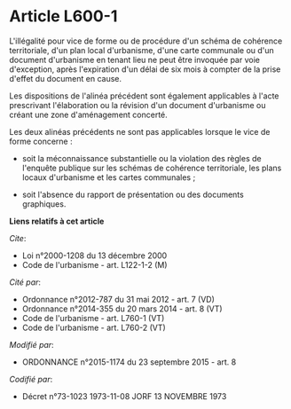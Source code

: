# Article L600-1

L'illégalité pour vice de forme ou de procédure d'un schéma de cohérence territoriale, d'un plan local d'urbanisme, d'une
carte communale ou d'un document d'urbanisme en tenant lieu ne peut être invoquée par voie d'exception, après l'expiration
d'un délai de six mois à compter de la prise d'effet du document en cause. 

Les dispositions de l'alinéa précédent sont également applicables à l'acte prescrivant l'élaboration ou la révision d'un
document d'urbanisme ou créant une zone d'aménagement concerté. 

Les deux alinéas précédents ne sont pas applicables lorsque le vice de forme concerne :

- soit la méconnaissance substantielle ou la violation des règles de l'enquête publique sur les schémas de cohérence
territoriale, les plans locaux d'urbanisme et les cartes communales ;

- soit l'absence du rapport de présentation ou des documents graphiques.

**Liens relatifs à cet article**

_Cite_:

  - Loi n°2000-1208 du 13 décembre 2000
  - Code de l'urbanisme - art. L122-1-2 (M)

_Cité par_:

  - Ordonnance n°2012-787 du 31 mai 2012 - art. 7 (VD)
  - Ordonnance n°2014-355 du 20 mars 2014 - art. 8 (VT)
  - Code de l'urbanisme - art. L760-1 (VT)
  - Code de l'urbanisme - art. L760-2 (VT)

_Modifié par_:

  - ORDONNANCE n°2015-1174 du 23 septembre 2015 - art. 8

_Codifié par_:

  - Décret n°73-1023 1973-11-08 JORF 13 NOVEMBRE 1973
